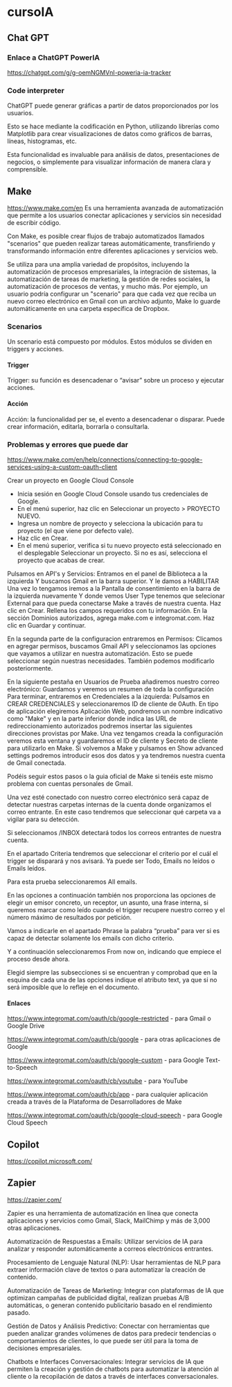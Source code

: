 # cursoIA

## Chat GPT
### Enlace a ChatGPT PowerIA
https://chatgpt.com/g/g-oemNGMVnI-poweria-ia-tracker


### Code interpreter
ChatGPT puede generar gráficas a partir de datos proporcionados por los usuarios.

Esto se hace mediante la codificación en Python, utilizando librerías como Matplotlib para crear visualizaciones de datos como gráficos de barras, líneas, histogramas, etc.

Esta funcionalidad es invaluable para análisis de datos, presentaciones de negocios, o simplemente para visualizar información de manera clara y comprensible.



## Make
https://www.make.com/en
Es una herramienta avanzada de automatización que permite a los usuarios conectar aplicaciones y servicios sin necesidad de escribir código.

Con Make, es posible crear flujos de trabajo automatizados llamados "scenarios" que pueden realizar tareas automáticamente, transfiriendo y transformando información entre diferentes aplicaciones y servicios web.

Se utiliza para una amplia variedad de propósitos, incluyendo la automatización de procesos empresariales, la integración de sistemas, la automatización de tareas de marketing, la gestión de redes sociales, la automatización de procesos de ventas, y mucho más. Por ejemplo, un usuario podría configurar un "scenario" para que cada vez que reciba un nuevo correo electrónico en Gmail con un archivo adjunto, Make lo guarde automáticamente en una carpeta específica de Dropbox.

### Scenarios
Un scenario está compuesto por módulos. Estos módulos se dividen en triggers y acciones.

#### Trigger
Trigger: su función es desencadenar o “avisar” sobre un proceso y ejecutar acciones.

#### Acción
Acción: la funcionalidad per se, el evento a desencadenar o disparar. Puede crear información, editarla, borrarla o consultarla.

### Problemas y errores que puede dar
https://www.make.com/en/help/connections/connecting-to-google-services-using-a-custom-oauth-client

Crear un proyecto en Google Cloud Console
- Inicia sesión en Google Cloud Console usando tus credenciales de Google.
- En el menú superior, haz clic en Seleccionar un proyecto > PROYECTO NUEVO.
- Ingresa un nombre de proyecto y selecciona la ubicación para tu proyecto (el que viene por defecto vale).
- Haz clic en Crear.
- En el menú superior, verifica si tu nuevo proyecto está seleccionado en el desplegable Seleccionar un proyecto. Si no es así, selecciona el proyecto que acabas de crear.

Pulsamos en API's y Servicios:
Entramos en el panel de Biblioteca a la izquierda
Y buscamos Gmail en la barra superior.
Y le damos a HABILITAR
Una vez lo tengamos iremos a la Pantalla de consentimiento en la barra de la izquierda nuevamente
Y donde vemos User Type tenemos que selecionar External para que pueda conectarse Make a través de nuestra cuenta.
Haz clic en Crear.
Rellena los campos requeridos con tu información.
En la sección Dominios autorizados, agrega make.com e integromat.com.
Haz clic en Guardar y continuar.


En la segunda parte de la configuracion entraremos en Permisos:
Clicamos en agregar permisos, buscamos Gmail API y seleccionamos las opciones que vayamos a utilizar en nuestra automatización. Esto se puede seleccionar según nuestras necesidades.
También podemos modificarlo posteriormente.

En la siguiente pestaña en Usuarios de Prueba añadiremos nuestro correo electrónico:
Guardamos y veremos un resumen de toda la configuración
Para terminar, entraremos en Credenciales a la izquierda:
Pulsamos en CREAR CREDENCIALES y seleccionaremos ID de cliente de 0Auth.
En tipo de aplicación elegiremos Aplicación Web, pondremos un nombre indicativo como "Make" y en la parte inferior donde indica las URL de redireccionamiento autorizados podremos insertar las siguientes direcciones provistas por Make.
Una vez tengamos creada la configuración veremos esta ventana y guardaremos el ID de cliente y Secreto de cliente para utilizarlo en Make.
Si volvemos a Make y pulsamos en Show advanced settings podremos introducir esos dos datos y ya tendremos nuestra cuenta de Gmail conectada.

Podéis seguir estos pasos o la guia oficial de Make si tenéis este mismo problema con cuentas personales de Gmail.

Una vez esté conectado con nuestro correo electrónico será capaz de detectar nuestras carpetas internas de la cuenta donde organizamos el correo entrante. En este caso tendremos que seleccionar qué carpeta va a vigilar para su detección.

Si seleccionamos /INBOX detectará todos los correos entrantes de nuestra cuenta.

En el apartado Criteria tendremos que seleccionar el criterio por el cuál el trigger se disparará y nos avisará. Ya puede ser Todo, Emails no leídos o Emails leídos.

Para esta prueba seleccionaremos All emails.

En las opciones a continuación también nos proporciona las opciones de elegir un emisor concreto, un receptor, un asunto, una frase interna, si queremos marcar como leído cuando el trigger recupere nuestro correo y el número máximo de resultados por petición.

Vamos a indicarle en el apartado Phrase la palabra “prueba” para ver si es capaz de detectar solamente los emails con dicho criterio.

Y a continuación seleccionaremos From now on, indicando que empiece el proceso desde ahora.


Elegid siempre las subsecciones si se encuentran y comprobad que en la esquina de cada una de las opciones indique el atributo text, ya que si no será imposible que lo refleje en el documento.

#### Enlaces
https://www.integromat.com/oauth/cb/google-restricted - para Gmail o Google Drive

https://www.integromat.com/oauth/cb/google - para otras aplicaciones de Google

https://www.integromat.com/oauth/cb/google-custom - para Google Text-to-Speech

https://www.integromat.com/oauth/cb/youtube - para YouTube

https://www.integromat.com/oauth/cb/app - para cualquier aplicación creada a través de la Plataforma de Desarrolladores de Make

https://www.integromat.com/oauth/cb/google-cloud-speech - para Google Cloud Speech



## Copilot
https://copilot.microsoft.com/


## Zapier
https://zapier.com/

Zapier es una herramienta de automatización en línea que conecta aplicaciones y servicios como Gmail, Slack, MailChimp y más de 3,000 otras aplicaciones.

Automatización de Respuestas a Emails: Utilizar servicios de IA para analizar y responder automáticamente a correos electrónicos entrantes.

Procesamiento de Lenguaje Natural (NLP): Usar herramientas de NLP para extraer información clave de textos o para automatizar la creación de contenido.

Automatización de Tareas de Marketing: Integrar con plataformas de IA que optimizan campañas de publicidad digital, realizan pruebas A/B automáticas, o generan contenido publicitario basado en el rendimiento pasado.

Gestión de Datos y Análisis Predictivo: Conectar con herramientas que pueden analizar grandes volúmenes de datos para predecir tendencias o comportamientos de clientes, lo que puede ser útil para la toma de decisiones empresariales.

Chatbots e Interfaces Conversacionales: Integrar servicios de IA que permiten la creación y gestión de chatbots para automatizar la atención al cliente o la recopilación de datos a través de interfaces conversacionales.